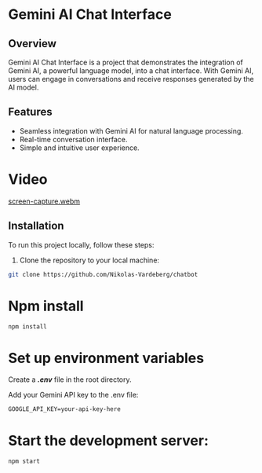 
# Gemini AI Chat Interface
## Overview
Gemini AI Chat Interface is a project that demonstrates the integration of Gemini AI, a powerful language model, into a chat interface. With Gemini AI, users can engage in conversations and receive responses generated by the AI model.

## Features
- Seamless integration with Gemini AI for natural language processing.
- Real-time conversation interface.
- Simple and intuitive user experience.

# Video

[screen-capture.webm](https://github.com/Nikolas-Vardeberg/chatbot/assets/156543836/12d9de87-5b0e-4d33-8c5e-ff4e1088e2f2)

## Installation

To run this project locally, follow these steps:

1. Clone the repository to your local machine:

```bash
git clone https://github.com/Nikolas-Vardeberg/chatbot
```
# Npm install

```
npm install
```

# Set up environment variables

Create a ***.env*** file in the root directory.

Add your Gemini API key to the .env file:

```
GOOGLE_API_KEY=your-api-key-here
```

# Start the development server:

```
npm start
```
